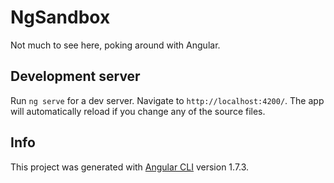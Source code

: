 # NgSandbox

Not much to see here, poking around with Angular.

## Development server

Run `ng serve` for a dev server. Navigate to `http://localhost:4200/`. The app will automatically reload if you change any of the source files.

## Info

This project was generated with [Angular CLI](https://github.com/angular/angular-cli) version 1.7.3.
